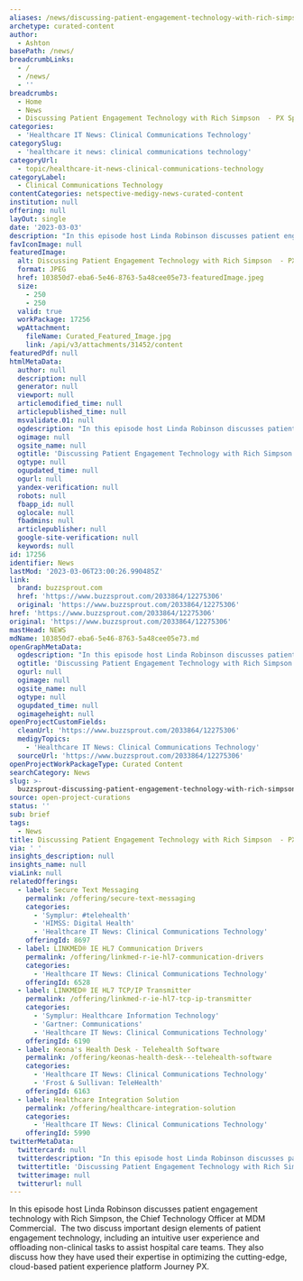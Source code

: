```yaml
---
aliases: /news/discussing-patient-engagement-technology-with-rich-simpson--px-space
archetype: curated-content
author:
  - Ashton
basePath: /news/
breadcrumbLinks:
  - /
  - /news/
  - ''
breadcrumbs:
  - Home
  - News
  - Discussing Patient Engagement Technology with Rich Simpson  - PX Space
categories:
  - 'Healthcare IT News: Clinical Communications Technology'
categorySlug:
  - 'healthcare it news: clinical communications technology'
categoryUrl:
  - topic/healthcare-it-news-clinical-communications-technology
categoryLabel:
  - Clinical Communications Technology
contentCategories: netspective-medigy-news-curated-content
institution: null
offering: null
layOut: single
date: '2023-03-03'
description: "In this episode host Linda Robinson discusses patient engagement technology with Rich Simpson, the Chief Technology Officer at MDM Commercial.\_ The two discuss important design elements of patient eng"
favIconImage: null
featuredImage:
  alt: Discussing Patient Engagement Technology with Rich Simpson  - PX Space
  format: JPEG
  href: 103850d7-eba6-5e46-8763-5a48cee05e73-featuredImage.jpeg
  size:
    - 250
    - 250
  valid: true
  workPackage: 17256
  wpAttachment:
    fileName: Curated_Featured_Image.jpg
    link: /api/v3/attachments/31452/content
featuredPdf: null
htmlMetaData:
  author: null
  description: null
  generator: null
  viewport: null
  articlemodified_time: null
  articlepublished_time: null
  msvalidate.01: null
  ogdescription: "In this episode host Linda Robinson discusses patient engagement technology with Rich Simpson, the Chief Technology Officer at MDM Commercial.\_ The two discuss important design elements of patient engagement technology, including an intuitive user..."
  ogimage: null
  ogsite_name: null
  ogtitle: 'Discussing Patient Engagement Technology with Rich Simpson  - PX Space '
  ogtype: null
  ogupdated_time: null
  ogurl: null
  yandex-verification: null
  robots: null
  fbapp_id: null
  oglocale: null
  fbadmins: null
  articlepublisher: null
  google-site-verification: null
  keywords: null
id: 17256
identifier: News
lastMod: '2023-03-06T23:00:26.990485Z'
link:
  brand: buzzsprout.com
  href: 'https://www.buzzsprout.com/2033864/12275306'
  original: 'https://www.buzzsprout.com/2033864/12275306'
href: 'https://www.buzzsprout.com/2033864/12275306'
original: 'https://www.buzzsprout.com/2033864/12275306'
mastHead: NEWS
mdName: 103850d7-eba6-5e46-8763-5a48cee05e73.md
openGraphMetaData:
  ogdescription: "In this episode host Linda Robinson discusses patient engagement technology with Rich Simpson, the Chief Technology Officer at MDM Commercial.\_ The two discuss important design elements of patient engagement technology, including an intuitive user..."
  ogtitle: 'Discussing Patient Engagement Technology with Rich Simpson  - PX Space '
  ogurl: null
  ogimage: null
  ogsite_name: null
  ogtype: null
  ogupdated_time: null
  ogimageheight: null
openProjectCustomFields:
  cleanUrl: 'https://www.buzzsprout.com/2033864/12275306'
  medigyTopics:
    - 'Healthcare IT News: Clinical Communications Technology'
  sourceUrl: 'https://www.buzzsprout.com/2033864/12275306'
openProjectWorkPackageType: Curated Content
searchCategory: News
slug: >-
  buzzsprout-discussing-patient-engagement-technology-with-rich-simpson--px-space
source: open-project-curations
status: ''
sub: brief
tags:
  - News
title: Discussing Patient Engagement Technology with Rich Simpson  - PX Space
via: ' '
insights_description: null
insights_name: null
viaLink: null
relatedOfferings:
  - label: Secure Text Messaging
    permalink: /offering/secure-text-messaging
    categories:
      - 'Symplur: #telehealth'
      - 'HIMSS: Digital Health'
      - 'Healthcare IT News: Clinical Communications Technology'
    offeringId: 8697
  - label: LINKMED® IE HL7 Communication Drivers
    permalink: /offering/linkmed-r-ie-hl7-communication-drivers
    categories:
      - 'Healthcare IT News: Clinical Communications Technology'
    offeringId: 6528
  - label: LINKMED® IE HL7 TCP/IP Transmitter
    permalink: /offering/linkmed-r-ie-hl7-tcp-ip-transmitter
    categories:
      - 'Symplur: Healthcare Information Technology'
      - 'Gartner: Communications'
      - 'Healthcare IT News: Clinical Communications Technology'
    offeringId: 6190
  - label: Keona's Health Desk - Telehealth Software
    permalink: /offering/keonas-health-desk---telehealth-software
    categories:
      - 'Healthcare IT News: Clinical Communications Technology'
      - 'Frost & Sullivan: TeleHealth'
    offeringId: 6163
  - label: Healthcare Integration Solution
    permalink: /offering/healthcare-integration-solution
    categories:
      - 'Healthcare IT News: Clinical Communications Technology'
    offeringId: 5990
twitterMetaData:
  twittercard: null
  twitterdescription: "In this episode host Linda Robinson discusses patient engagement technology with Rich Simpson, the Chief Technology Officer at MDM Commercial.\_ The two discuss important design elements of patient engagement technology, including an intuitive user..."
  twittertitle: 'Discussing Patient Engagement Technology with Rich Simpson  - PX Space '
  twitterimage: null
  twitterurl: null
---
```

In this episode host Linda Robinson discusses patient engagement technology with Rich Simpson, the Chief Technology Officer at MDM Commercial.  The two discuss important design elements of patient engagement technology, including an intuitive user experience and offloading non-clinical tasks to assist hospital care teams. They also discuss how they have used their expertise in optimizing the cutting-edge, cloud-based patient experience platform Journey PX.